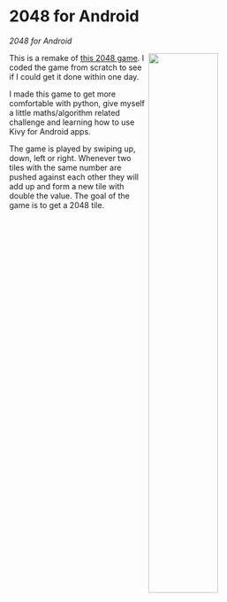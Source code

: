 # 2048 for Android
*2048 for Android*

<img align="right" src="https://creatoratnight.com/github/2048.jpg" width="50%" height="50%">
This is a remake of <a href="https://github.com/gabrielecirulli/2048" target="_new">this 2048 game</a>.
I coded the game from scratch to see if I could get it done within one day.

I made this game to get more comfortable with python, give myself a little maths/algorithm related challenge and learning how to use Kivy for Android apps.

The game is played by swiping up, down, left or right. Whenever two tiles with the same number are pushed against each other they will add up and form a new tile with double the value. The goal of the game is to get a 2048 tile.
